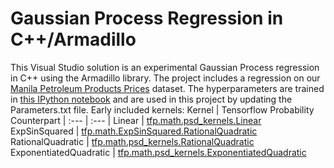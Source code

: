 # Gaussian Process Regression in C++/Armadillo
This Visual Studio solution is an experimental Gaussian Process regression in C++ using the Armadillo library. The project includes a regression on our [Manila Petroleum Products Prices](https://www.kaggle.com/datasets/kiocorpuz/manila-petroleum-prices?select=Manila+Petroleum+Price+Dataset.csv ) dataset. The hyperparameters are trained in [this IPython notebook](https://www.kaggle.com/code/kiocorpuz/gaussian-process-regression-for-mpppd) and are used in this project by updating the Parameters.txt file.
Early included kernels:
Kernel | Tensorflow Probability Counterpart
| :--- | :--- |
Linear  | [tfp.math.psd_kernels.Linear](https://www.tensorflow.org/probability/api_docs/python/tfp/math/psd_kernels/Linear)
ExpSinSquared  | [tfp.math.ExpSinSquared.RationalQuadratic](https://www.tensorflow.org/probability/api_docs/python/tfp/math/psd_kernels/ExpSinSquared)
RationalQuadratic  | [tfp.math.psd_kernels.RationalQuadratic](https://www.tensorflow.org/probability/api_docs/python/tfp/math/psd_kernels/RationalQuadratic)
ExponentiatedQuadratic  | [tfp.math.psd_kernels.ExponentiatedQuadratic](https://www.tensorflow.org/probability/api_docs/python/tfp/math/psd_kernels/ExponentiatedQuadratic)

